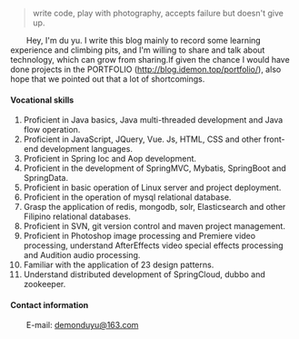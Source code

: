 > write code, play with photography,
> accepts failure but doesn't give up.

&ensp;&ensp;&ensp;&ensp;Hey, I'm du yu. I write this blog mainly to record some learning experience and climbing pits, and I'm willing to share and talk about technology, which can grow from sharing.If given the chance I would have done projects in the PORTFOLIO (http://blog.idemon.top/portfolio/), also hope that we pointed out that a lot of shortcomings.

#### Vocational skills
1. Proficient in Java basics, Java multi-threaded development and Java flow operation.
2. Proficient in JavaScript, JQuery, Vue. Js, HTML, CSS and other front-end development languages.
3. Proficient in Spring Ioc and Aop development.
4. Proficient in the development of SpringMVC, Mybatis, SpringBoot and SpringData.
5. Proficient in basic operation of Linux server and project deployment.
6. Proficient in the operation of mysql relational database.
7. Grasp the application of redis, mongodb, solr, Elasticsearch and other Filipino relational databases.
8. Proficient in SVN, git version control and maven project management.
9. Proficient in Photoshop image processing and Premiere video processing, understand AfterEffects video special effects processing and Audition audio processing.
10. Familiar with the application of 23 design patterns.
11. Understand distributed development of SpringCloud, dubbo and zookeeper.

#### Contact information
&ensp;&ensp;&ensp;&ensp;E-mail: demonduyu@163.com